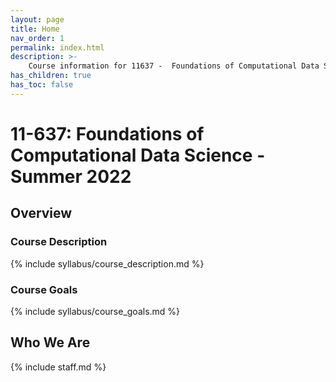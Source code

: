 ```yaml
---
layout: page
title: Home
nav_order: 1
permalink: index.html
description: >-
    Course information for 11637 -  Foundations of Computational Data Science.
has_children: true
has_toc: false
---
```


# 11-637: Foundations of Computational Data Science - Summer 2022

## Overview

### Course Description

{% include syllabus/course_description.md %}

### Course Goals

{% include syllabus/course_goals.md %}

## Who We Are

{% include staff.md %}